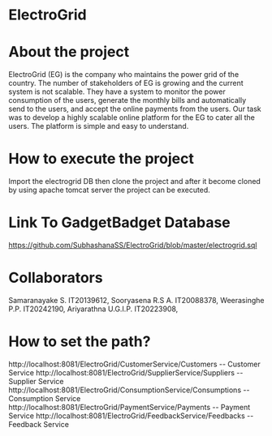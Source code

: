 # ElectroGrid

# About the project

ElectroGrid (EG) is the company who maintains the power grid of the country. The number of stakeholders of EG is growing and the current system is not scalable. They have a system to monitor the power consumption of the users, generate the monthly bills and automatically send to the users, and accept the online payments from the users. Our task was to develop a highly scalable online platform for the EG to cater all the users. The platform is simple and easy to understand.

# How to execute the project
Import the electrogrid DB then clone the project and after it become cloned by using apache tomcat server the project can be executed.

# Link To GadgetBadget Database
https://github.com/SubhashanaSS/ElectroGrid/blob/master/electrogrid.sql

# Collaborators
Samaranayake S. IT20139612,
Sooryasena R.S A. IT20088378,
Weerasinghe P.P. IT20242190,
Ariyarathna U.G.I.P. IT20223908, 

# How to set the path?
 http://localhost:8081/ElectroGrid/CustomerService/Customers -- Customer Service
 http://localhost:8081/ElectroGrid/SupplierService/Suppliers -- Supplier Service
 http://localhost:8081/ElectroGrid/ConsumptionService/Consumptions -- Consumption Service
 http://localhost:8081/ElectroGrid/PaymentService/Payments -- Payment Service
 http://localhost:8081/ElectroGrid/FeedbackService/Feedbacks -- Feedback Service
  

